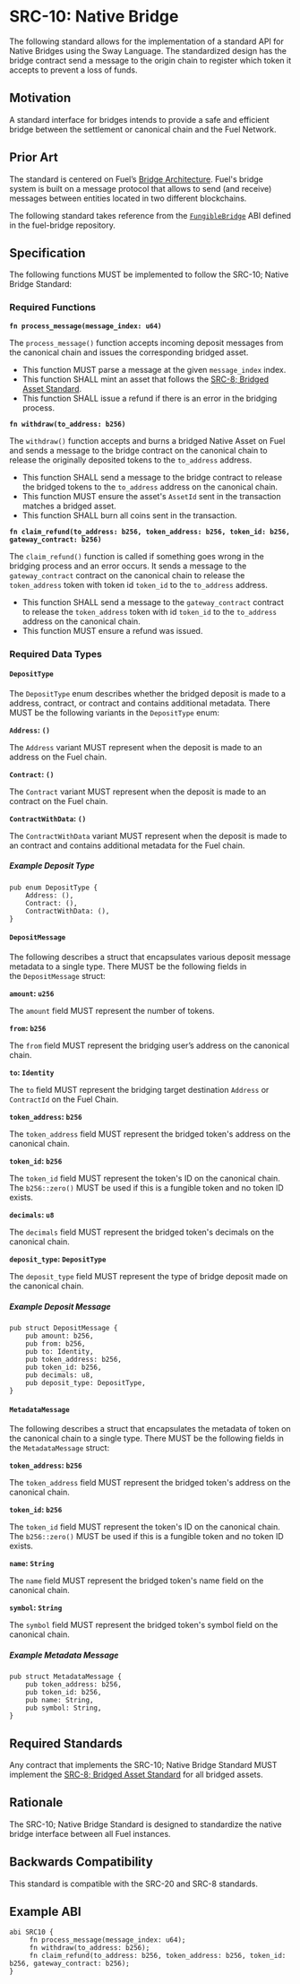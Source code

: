 # SRC-10: Native Bridge

The following standard allows for the implementation of a standard API for Native Bridges using the Sway Language. The standardized design has the bridge contract send a message to the origin chain to register which token it accepts to prevent a loss of funds.

## Motivation

A standard interface for bridges intends to provide a safe and efficient bridge between the settlement or canonical chain and the Fuel Network.

## Prior Art

The standard is centered on Fuel’s [Bridge Architecture](https://github.com/FuelLabs/fuel-bridge/blob/main/docs/ARCHITECTURE.md). Fuel's bridge system is built on a message protocol that allows to send (and receive) messages between entities located in two different blockchains.

The following standard takes reference from the [`FungibleBridge`](https://github.com/FuelLabs/fuel-bridge/blob/3971081850e7961d9b649edda4cad8a848ee248e/packages/fungible-token/bridge-fungible-token/src/interface.sw#L22) ABI defined in the fuel-bridge repository.

## Specification

The following functions MUST be implemented to follow the SRC-10; Native Bridge Standard:

### Required Functions

**`fn process_message(message_index: u64)`**

The `process_message()` function accepts incoming deposit messages from the canonical chain and issues the corresponding bridged asset.

- This function MUST parse a message at the given `message_index` index.
- This function SHALL mint an asset that follows the [SRC-8; Bridged Asset Standard](./src-8-bridged-asset.md).
- This function SHALL issue a refund if there is an error in the bridging process.

**`fn withdraw(to_address: b256)`**

The `withdraw()` function accepts and burns a bridged Native Asset on Fuel and sends a message to the bridge contract on the canonical chain to release the originally deposited tokens to the `to_address` address.

- This function SHALL send a message to the bridge contract to release the bridged tokens to the `to_address` address on the canonical chain.
- This function MUST ensure the asset's `AssetId` sent in the transaction matches a bridged asset.
- This function SHALL burn all coins sent in the transaction.

**`fn claim_refund(to_address: b256, token_address: b256, token_id: b256, gateway_contract: b256)`**

The `claim_refund()` function is called if something goes wrong in the bridging process and an error occurs. It sends a message to the `gateway_contract` contract on the canonical chain to release the `token_address` token with token id `token_id` to the `to_address` address.

- This function SHALL send a message to the `gateway_contract` contract to release the `token_address` token with id `token_id` to the `to_address` address on the canonical chain.
- This function MUST ensure a refund was issued.

### Required Data Types

#### `DepositType`

The `DepositType` enum describes whether the bridged deposit is made to a address, contract, or contract and contains additional metadata. There MUST be the following variants in the `DepositType` enum:

**`Address`: `()`**

The `Address` variant MUST represent when the deposit is made to an address on the Fuel chain.

**`Contract`: `()`**

The `Contract` variant MUST represent when the deposit is made to an contract on the Fuel chain.

**`ContractWithData`: `()`**

The `ContractWithData` variant MUST represent when the deposit is made to an contract and contains additional metadata for the Fuel chain.

##### Example Deposit Type

```sway
pub enum DepositType {
    Address: (),
    Contract: (),
    ContractWithData: (),
}
```

#### `DepositMessage`

The following describes a struct that encapsulates various deposit message metadata to a single type. There MUST be the following fields in the `DepositMessage` struct:

**`amount`: `u256`**

The `amount` field MUST represent the number of tokens.

**`from`: `b256`**

The `from` field MUST represent the bridging user’s address on the canonical chain.

**`to`: `Identity`**

The `to` field MUST represent the bridging target destination `Address` or `ContractId` on the Fuel Chain.

**`token_address`: `b256`**

The `token_address` field MUST represent the bridged token's address on the canonical chain.

**`token_id`: `b256`**

The `token_id` field MUST represent the token's ID on the canonical chain. The `b256::zero()` MUST be used if this is a fungible token and no token ID exists.

**`decimals`: `u8`**

The `decimals` field MUST represent the bridged token's decimals on the canonical chain.

**`deposit_type`: `DepositType`**

The `deposit_type` field MUST represent the type of bridge deposit made on the canonical chain.

##### Example Deposit Message

```sway
pub struct DepositMessage {
    pub amount: b256,
    pub from: b256,
    pub to: Identity,
    pub token_address: b256,
    pub token_id: b256,
    pub decimals: u8,
    pub deposit_type: DepositType,
}
```

#### `MetadataMessage`

The following describes a struct that encapsulates the metadata of token on the canonical chain to a single type. There MUST be the following fields in the `MetadataMessage` struct:

**`token_address`: `b256`**

The `token_address` field MUST represent the bridged token's address on the canonical chain.

**`token_id`: `b256`**

The `token_id` field MUST represent the token's ID on the canonical chain. The `b256::zero()` MUST be used if this is a fungible token and no token ID exists.

**`name`: `String`**

The `name` field MUST represent the bridged token's name field on the canonical chain.

**`symbol`: `String`**

The `symbol` field MUST represent the bridged token's symbol field on the canonical chain.

##### Example Metadata Message

```sway
pub struct MetadataMessage {
    pub token_address: b256,
    pub token_id: b256,
    pub name: String,
    pub symbol: String,
}
```

## Required Standards

Any contract that implements the SRC-10; Native Bridge Standard MUST implement the [SRC-8; Bridged Asset Standard](./src-8-bridged-asset.md) for all bridged assets.

## Rationale

The SRC-10; Native Bridge Standard is designed to standardize the native bridge interface between all Fuel instances.

## Backwards Compatibility

This standard is compatible with the SRC-20 and SRC-8 standards.

## Example ABI

```sway
abi SRC10 {
     fn process_message(message_index: u64);
     fn withdraw(to_address: b256);
     fn claim_refund(to_address: b256, token_address: b256, token_id: b256, gateway_contract: b256);
}
```
